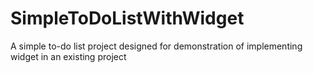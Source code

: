 # SimpleToDoListWithWidget
A simple to-do list project designed for demonstration of implementing widget in an existing project
